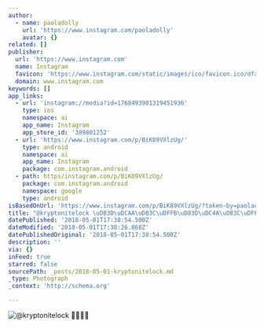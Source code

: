 ```yaml
---
author:
  - name: paoladolly
    url: 'https://www.instagram.com/paoladolly'
    avatar: {}
related: []
publisher:
  url: 'https://www.instagram.com'
  name: Instagram
  favicon: 'https://www.instagram.com/static/images/ico/favicon.ico/dfa85bb1fd63.ico'
  domain: www.instagram.com
keywords: []
app_links:
  - url: 'instagram://media?id=1768493901319451936'
    type: ios
    namespace: ai
    app_name: Instagram
    app_store_id: '389801252'
  - url: 'https://www.instagram.com/p/BiK89VXlzUg/'
    type: android
    namespace: ai
    app_name: Instagram
    package: com.instagram.android
  - path: https/instagram.com/p/BiK89VXlzUg/
    package: com.instagram.android
    namespace: google
    type: android
isBasedOnUrl: 'https://www.instagram.com/p/BiK89VXlzUg/?taken-by=paoladolly'
title: "@kryptonitelock \uD83D\uDCAA\uD83C\uDFFB\uD83D\uDC4A\uD83C\uDFFB"
datePublished: '2018-05-01T17:38:54.500Z'
dateModified: '2018-05-01T17:38:26.868Z'
datePublishedOriginal: '2018-05-01T17:38:54.500Z'
description: ''
via: {}
inFeed: true
starred: false
sourcePath: _posts/2018-05-01-kryptonitelock.md
_type: Photograph
_context: 'http://schema.org'

---
```

![@kryptonitelock ](https://scontent-iad3-1.cdninstagram.com/vp/c62c757bc953a51f8df684a785c31faa/5B86179C/t51.2885-15/e35/30855979_2065647630345002_4465466313556361216_n.jpg)
